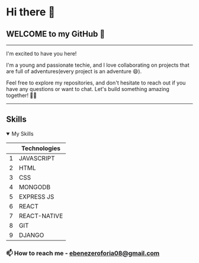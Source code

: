 # Hi there 👋

## WELCOME to my GitHub 🌟 

-----------

I'm excited to have you here!

I'm a young and passionate techie, and I love collaborating on projects that are full of adventures(every project is an adventure 😄).

Feel free to explore my repositories, and don't hesitate to reach out if you have any questions or want to chat. Let's build something amazing together! 💼✨

------------

## Skills

  <details open>
<summary>My Skills</summary>

|    | Technologies |
|-----:|-----------|
|     1| JAVASCRIPT|
|     2| HTML      |f
|     3| CSS       |
|     4| MONGODB   |
|     5| EXPRESS JS|
|     6| REACT     |
|     7| REACT-NATIVE   |
|     8| GIT       |
|     9| DJANGO|

  </details>
 


### 📫 How to reach me - ebenezeroforia08@gmail.com
<!--
**hermes-4/hermes-4** is a ✨ _special_ ✨ repository because its `README.md` (this file) appears on your GitHub profile.

Here are some ideas to get you started:

- 🔭 I’m currently working on ...
- 🌱 I’m currently learning ...
- 👯 I’m looking to collaborate on ...
- 🤔 I’m looking for help with ...
- 💬 Ask me about ...
- 📫 How to reach me: ...
- 😄 Pronouns: ...
- ⚡ Fun fact: ...
-->
